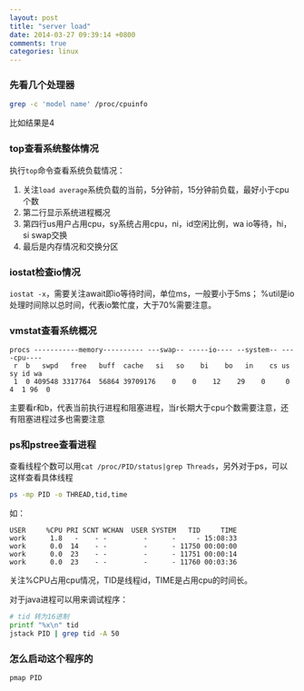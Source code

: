 ```yaml
---
layout: post
title: "server load"
date: 2014-03-27 09:39:14 +0800
comments: true
categories: linux
---
```


### 先看几个处理器

```bash
grep -c 'model name' /proc/cpuinfo
```
比如结果是4

### top查看系统整体情况

执行`top`命令查看系统负载情况：
1. 关注`load average`系统负载的当前，5分钟前，15分钟前负载，最好小于cpu个数
2. 第二行显示系统进程概况
3. 第四行us用户占用cpu，sy系统占用cpu，ni，id空闲比例，wa io等待，hi，si swap交换
4. 最后是内存情况和交换分区

### iostat检查io情况

`iostat -x`，需要关注await即io等待时间，单位ms，一般要小于5ms； %util是io处理时间除以总时间，代表io繁忙度，大于70%需要注意。

### vmstat查看系统概况

	procs -----------memory---------- ---swap-- -----io---- --system-- ----cpu----
	 r  b   swpd   free   buff  cache   si   so    bi    bo   in    cs us sy id wa
	 1  0 409548 3317764  56864 39709176    0    0    12    29    0     0  4  1 96  0
 
 主要看r和b，代表当前执行进程和阻塞进程，当r长期大于cpu个数需要注意，还有阻塞进程过多也需要注意
 
 
### ps和pstree查看进程

查看线程个数可以用`cat /proc/PID/status|grep Threads`，另外对于ps，可以这样查看具体线程

```bash
ps -mp PID -o THREAD,tid,time
```
如：

	USER     %CPU PRI SCNT WCHAN  USER SYSTEM   TID     TIME
	work      1.8   -    - -         -      -     - 15:08:33
	work      0.0  14    - -         -      - 11750 00:00:00
	work      0.0  23    - -         -      - 11751 00:00:14
	work      0.0  23    - -         -      - 11760 00:03:36

关注%CPU占用cpu情况，TID是线程id，TIME是占用cpu的时间长。

对于java进程可以用来调试程序：

```bash
# tid 转为16进制
printf "%x\n" tid
jstack PID | grep tid -A 50
```
### 怎么启动这个程序的

```bash
pmap PID
```